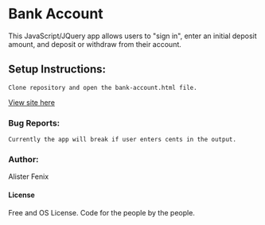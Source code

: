 # Bank Account
This JavaScript/JQuery app allows users to "sign in", enter an initial deposit amount, and deposit or withdraw from their account.
## Setup Instructions:
```
Clone repository and open the bank-account.html file.
```
[View site here](http://htmlpreview.github.com/?https://github.com/afenix/bank-account/blob/master/bank-account.html)
### Bug Reports:
```
Currently the app will break if user enters cents in the output.
```
### Author:
Alister Fenix
#### License
Free and OS License. Code for the people by the people.

